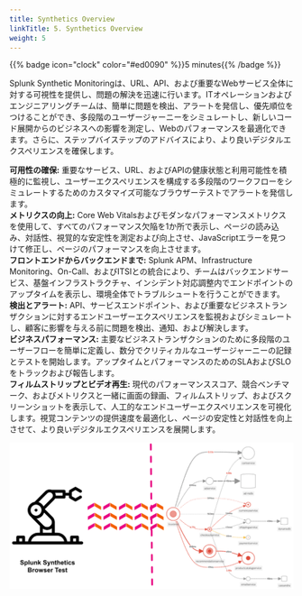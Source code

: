 ```yaml
---
title: Synthetics Overview
linkTitle: 5. Synthetics Overview
weight: 5
---
```


{{% badge icon="clock" color="#ed0090" %}}5 minutes{{% /badge %}}

Splunk Synthetic Monitoringは、URL、API、および重要なWebサービス全体に対する可視性を提供し、問題の解決を迅速に行います。ITオペレーションおよびエンジニアリングチームは、簡単に問題を検出、アラートを発信し、優先順位をつけることができ、多段階のユーザージャーニーをシミュレートし、新しいコード展開からのビジネスへの影響を測定し、Webのパフォーマンスを最適化できます。さらに、ステップバイステップのアドバイスにより、より良いデジタルエクスペリエンスを確保します。

**可用性の確保:** 重要なサービス、URL、およびAPIの健康状態と利用可能性を積極的に監視し、ユーザーエクスペリエンスを構成する多段階のワークフローをシミュレートするためのカスタマイズ可能なブラウザーテストでアラートを発信します。  
**メトリクスの向上:** Core Web Vitalsおよびモダンなパフォーマンスメトリクスを使用して、すべてのパフォーマンス欠陥を1か所で表示し、ページの読み込み、対話性、視覚的な安定性を測定および向上させ、JavaScriptエラーを見つけて修正し、ページのパフォーマンスを向上させます。  
**フロントエンドからバックエンドまで:** Splunk APM、Infrastructure Monitoring、On-Call、およびITSIとの統合により、チームはバックエンドサービス、基盤インフラストラクチャ、インシデント対応調整内でエンドポイントのアップタイムを表示し、環境全体でトラブルシュートを行うことができます。  
**検出とアラート:** API、サービスエンドポイント、および重要なビジネストランザクションに対するエンドユーザーエクスペリエンスを監視およびシミュレートし、顧客に影響を与える前に問題を検出、通知、および解決します。  
**ビジネスパフォーマンス:** 主要なビジネストランザクションのために多段階のユーザーフローを簡単に定義し、数分でクリティカルなユーザージャーニーの記録とテストを開始します。アップタイムとパフォーマンスのためのSLAおよびSLOをトラックおよび報告します。  
**フィルムストリップとビデオ再生:** 現代のパフォーマンススコア、競合ベンチマーク、およびメトリクスと一緒に画面の録画、フィルムストリップ、およびスクリーンショットを表示して、人工的なエンドユーザーエクスペリエンスを可視化します。視覚コンテンツの提供速度を最適化し、ページの安定性と対話性を向上させて、より良いデジタルエクスペリエンスを展開します。

![Synthetics overview](images/synthetic-tests.png)
